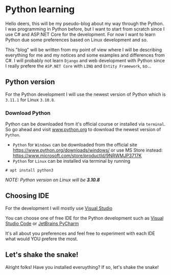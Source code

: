 # Python learning

Hello deers, this will be my pseudo-blog about my way through the Python. I was programming in Python before, but I want to start from scratch since I use C# and ASP.NET Core for the development. For now I want to learn Python due some preferences based on Linux development and so. 

This "blog" will be written from my point of view where I will be describing everything for me and my notices and some examples and differences from C#. I will probably not learn `Django` and web development with Python since I really prefere the `ASP.NET Core` with `LINQ` and `Entity Framework`, so...

## Python version

For the Python development I will use the newest version of Python which is `3.11.1` for Linux `3.10.8`. 

### Download Python

Python can be downloaded from it's official course or installed via `terminal`. So go ahead and visit www.python.org to download the newest version of `Python`.

- `Python` for `Windows` can be downloaded from the official site https://www.python.org/downloads/windows/ or use MS Store instead: https://www.microsoft.com/store/productId/9NRWMJP3717K
- `Python` for `Linux` can be installed via terminal by running 

```
# apt install python3
```

*NOTE: Python version on Linux will be **3.10.8***

## Choosing IDE

For the development I will mostly use [Visual Studio](https://visualstudio.microsoft.com/)

You can choose one of free IDE for the Python development such as [Visual Studio Code](https://code.visualstudio.com/) or [JetBrains PyCharm](https://www.jetbrains.com/pycharm/)

It's all about you preferences and feel free to experiment with each IDE what would YOU prefere the most.


## Let's shake the snake!

Alright folks! Have you installed everuything? If so, let's shake the snake!

